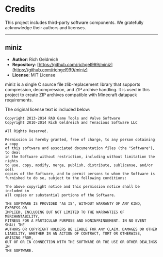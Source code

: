 # Credits

This project includes third-party software components. We gratefully acknowledge their authors and licenses.

---

## miniz

- **Author**: Rich Geldreich
- **Repository**: [https://github.com/richgel999/miniz](https://github.com/richgel999/miniz)
- **License**: MIT License

miniz is a single C source file zlib-replacement library that supports compression, decompression, and ZIP archive handling. It is used in this project to create ZIP archives compatible with Minecraft datapack requirements.

The original license text is included below:

```
Copyright 2013-2014 RAD Game Tools and Valve Software
Copyright 2010-2014 Rich Geldreich and Tenacious Software LLC

All Rights Reserved.

Permission is hereby granted, free of charge, to any person obtaining a copy
of this software and associated documentation files (the "Software"), to deal
in the Software without restriction, including without limitation the rights
to use, copy, modify, merge, publish, distribute, sublicense, and/or sell
copies of the Software, and to permit persons to whom the Software is
furnished to do so, subject to the following conditions:

The above copyright notice and this permission notice shall be included in
all copies or substantial portions of the Software.

THE SOFTWARE IS PROVIDED "AS IS", WITHOUT WARRANTY OF ANY KIND, EXPRESS OR
IMPLIED, INCLUDING BUT NOT LIMITED TO THE WARRANTIES OF MERCHANTABILITY,
FITNESS FOR A PARTICULAR PURPOSE AND NONINFRINGEMENT. IN NO EVENT SHALL THE
AUTHORS OR COPYRIGHT HOLDERS BE LIABLE FOR ANY CLAIM, DAMAGES OR OTHER
LIABILITY, WHETHER IN AN ACTION OF CONTRACT, TORT OR OTHERWISE, ARISING FROM,
OUT OF OR IN CONNECTION WITH THE SOFTWARE OR THE USE OR OTHER DEALINGS IN
THE SOFTWARE.
```